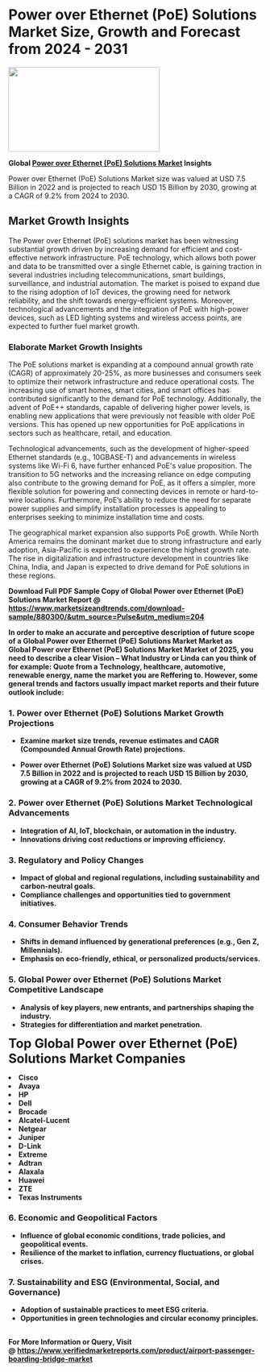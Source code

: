 <H1>Power over Ethernet (PoE) Solutions Market Size, Growth and Forecast from 2024 - 2031</H1><img class="aligncenter size-medium wp-image-584254" src="https://thirdeyenews.in/wp-content/uploads/2024/09/Global-Market-Research-300x168.jpeg" alt="" width="300" height="168" /><p><strong>Global&nbsp;<a href="https://www.marketsizeandtrends.com/download-sample/880300/&amp;utm_source=Pulse&amp;utm_medium=204">Power over Ethernet (PoE) Solutions Market</a> Insights</strong></p><p>Power over Ethernet (PoE) Solutions Market size was valued at USD 7.5 Billion in 2022 and is projected to reach USD 15 Billion by 2030, growing at a CAGR of 9.2% from 2024 to 2030.</p><p><h2>Market Growth Insights</h2> <p>The Power over Ethernet (PoE) solutions market has been witnessing substantial growth driven by increasing demand for efficient and cost-effective network infrastructure. PoE technology, which allows both power and data to be transmitted over a single Ethernet cable, is gaining traction in several industries including telecommunications, smart buildings, surveillance, and industrial automation. The market is poised to expand due to the rising adoption of IoT devices, the growing need for network reliability, and the shift towards energy-efficient systems. Moreover, technological advancements and the integration of PoE with high-power devices, such as LED lighting systems and wireless access points, are expected to further fuel market growth.</p> <p><strong></strong></p> <h3>Elaborate Market Growth Insights</h3> <p>The PoE solutions market is expanding at a compound annual growth rate (CAGR) of approximately 20-25%, as more businesses and consumers seek to optimize their network infrastructure and reduce operational costs. The increasing use of smart homes, smart cities, and smart offices has contributed significantly to the demand for PoE technology. Additionally, the advent of PoE++ standards, capable of delivering higher power levels, is enabling new applications that were previously not feasible with older PoE versions. This has opened up new opportunities for PoE applications in sectors such as healthcare, retail, and education.</p> <p>Technological advancements, such as the development of higher-speed Ethernet standards (e.g., 10GBASE-T) and advancements in wireless systems like Wi-Fi 6, have further enhanced PoE's value proposition. The transition to 5G networks and the increasing reliance on edge computing also contribute to the growing demand for PoE, as it offers a simpler, more flexible solution for powering and connecting devices in remote or hard-to-wire locations. Furthermore, PoE’s ability to reduce the need for separate power supplies and simplify installation processes is appealing to enterprises seeking to minimize installation time and costs.</p> <p>The geographical market expansion also supports PoE growth. While North America remains the dominant market due to strong infrastructure and early adoption, Asia-Pacific is expected to experience the highest growth rate. The rise in digitalization and infrastructure development in countries like China, India, and Japan is expected to drive demand for PoE solutions in these regions.</p> <p><strong></p><p><span class=""><strong>Download Full PDF Sample Copy of Global Power over Ethernet (PoE) Solutions Market Report</strong> @ <a href="https://www.marketsizeandtrends.com/download-sample/880300/&amp;utm_source=Pulse&amp;utm_medium=204" target="_blank">https://www.marketsizeandtrends.com/download-sample/880300/&amp;utm_source=Pulse&amp;utm_medium=204</a></span></p><p>In order to make an accurate and perceptive description of future scope of a Global&nbsp;Power over Ethernet (PoE) Solutions Market Market as Global&nbsp;Power over Ethernet (PoE) Solutions Market Market of 2025, you need to describe a clear Vision &ndash; What Industry or Linda can you think of for example: Quote from a Technology, healthcare, automotive, renewable energy, name the market you are Reffering to. However, some general trends and factors usually impact market reports and their future outlook include:</p><h3>1.&nbsp;<strong>Power over Ethernet (PoE) Solutions Market Growth Projections</strong></h3><ul><li>Examine market size trends, revenue estimates and CAGR (Compounded Annual Growth Rate) projections.</li><li><p>Power over Ethernet (PoE) Solutions Market size was valued at USD 7.5 Billion in 2022 and is projected to reach USD 15 Billion by 2030, growing at a CAGR of 9.2% from 2024 to 2030.</p></li></ul><h3>2.&nbsp;<strong>Power over Ethernet (PoE) Solutions Market Technological Advancements</strong></h3><ul><li>Integration of AI, IoT, blockchain, or automation in the industry.</li><li>Innovations driving cost reductions or improving efficiency.</li></ul><h3>3.&nbsp;<strong>Regulatory and Policy Changes</strong></h3><ul><li>Impact of global and regional regulations, including sustainability and carbon-neutral goals.</li><li>Compliance challenges and opportunities tied to government initiatives.</li></ul><h3>4.&nbsp;<strong>Consumer Behavior Trends</strong></h3><ul><li>Shifts in demand influenced by generational preferences (e.g., Gen Z, Millennials).</li><li>Emphasis on eco-friendly, ethical, or personalized products/services.</li></ul><h3>5.&nbsp;<strong>Global Power over Ethernet (PoE) Solutions Market Competitive Landscape</strong></h3><ul><li>Analysis of key players, new entrants, and partnerships shaping the industry.</li><li>Strategies for differentiation and market penetration.</li></ul><p data-pm-slice="1 1 []"><span style="color: inherit; font-family: inherit; font-size: 25px;">Top Global Power over Ethernet (PoE) Solutions Market Companies</span></p><div class="" data-test-id=""><p><li>Cisco</li><li> Avaya</li><li> HP</li><li> Dell</li><li> Brocade</li><li> Alcatel-Lucent</li><li> Netgear</li><li> Juniper</li><li> D-Link</li><li> Extreme</li><li> Adtran</li><li> Alaxala</li><li> Huawei</li><li> ZTE</li><li> Texas Instruments</li></p></div><h3>6.&nbsp;<strong>Economic and Geopolitical Factors</strong></h3><ul><li>Influence of global economic conditions, trade policies, and geopolitical events.</li><li>Resilience of the market to inflation, currency fluctuations, or global crises.</li></ul><h3>7.&nbsp;<strong>Sustainability and ESG (Environmental, Social, and Governance)</strong></h3><ul><li>Adoption of sustainable practices to meet ESG criteria.</li><li>Opportunities in green technologies and circular economy principles.</li></ul><h2><strong style="font-size: 14px;">For More Information or Query, Visit @&nbsp;</strong><a style="background-color: #ffffff; font-size: 14px;" href="https://www.marketsizeandtrends.com/report/power-over-ethernet-poe-solutions-market/" target="_blank">https://www.verifiedmarketreports.com/product/airport-passenger-boarding-bridge-market</a></h2>
